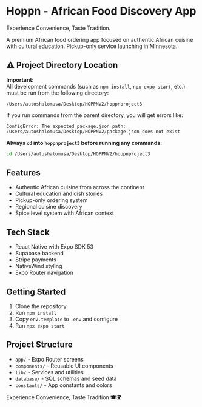 # Hoppn - African Food Discovery App

Experience Convenience, Taste Tradition.

A premium African food ordering app focused on authentic African cuisine with cultural education. Pickup-only service launching in Minnesota.

## ⚠️ Project Directory Location

**Important:**  
All development commands (such as `npm install`, `npx expo start`, etc.) must be run from the following directory:

```
/Users/autoshalomusa/Desktop/HOPPNV2/hoppnproject3
```

If you run commands from the parent directory, you will get errors like:
```
ConfigError: The expected package.json path: /Users/autoshalomusa/Desktop/HOPPNV2/package.json does not exist
```

**Always `cd` into `hoppnproject3` before running any commands:**
```bash
cd /Users/autoshalomusa/Desktop/HOPPNV2/hoppnproject3
```

## Features
- Authentic African cuisine from across the continent
- Cultural education and dish stories
- Pickup-only ordering system
- Regional cuisine discovery
- Spice level system with African context

## Tech Stack
- React Native with Expo SDK 53
- Supabase backend
- Stripe payments
- NativeWind styling
- Expo Router navigation

## Getting Started
1. Clone the repository
2. Run `npm install`
3. Copy `env.template` to `.env` and configure
4. Run `npx expo start`

## Project Structure
- `app/` - Expo Router screens
- `components/` - Reusable UI components
- `lib/` - Services and utilities
- `database/` - SQL schemas and seed data
- `constants/` - App constants and colors

Experience Convenience, Taste Tradition 🍽️🌍
